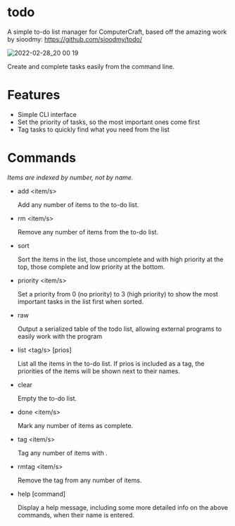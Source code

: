 # todo

A simple to-do list manager for ComputerCraft, based off the amazing work by sioodmy: https://github.com/sioodmy/todo/

![2022-02-28_20 00 19](https://user-images.githubusercontent.com/45747191/156102630-68fe288c-c738-49da-8a03-4b7a285db13d.gif)

Create and complete tasks easily from the command line.

# Features
- Simple CLI interface
- Set the priority of tasks, so the most important ones come first
- Tag tasks to quickly find what you need from the list

# Commands
*Items are indexed by number, not by name.*
- add <item/s>

    Add any number of items to the to-do list.

- rm <item/s>

    Remove any number of items from the to-do list.

- sort

    Sort the items in the list, those uncomplete and with high priority at the top, those complete and low priority at the bottom.

- priority <item/s> <priority>

    Set a priority from 0 (no priority) to 3 (high priority) to show the most important tasks in the list first when sorted.

- raw

    Output a serialized table of the todo list, allowing external programs to easily work with the program

- list <tag/s> [prios]

    List all the items in the to-do list. If prios is included as a tag, the priorities of the items will be shown next to their names.

- clear

    Empty the to-do list.

- done <item/s>

    Mark any number of items as complete.

- tag <tag> <item/s>

    Tag any number of items with <tag>.

- rmtag <tag> <item/s>

    Remove the tag <tag> from any number of items.

- help [command]

    Display a help message, including some more detailed info on the above commands, when their name is entered.

